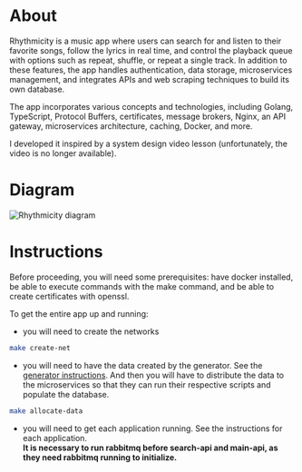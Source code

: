 # About

Rhythmicity is a music app where users can search for and listen to their favorite songs, follow the lyrics in real time, and control the playback queue with options such as repeat, shuffle, or repeat a single track. In addition to these features, the app handles authentication, data storage, microservices management, and integrates APIs and web scraping techniques to build its own database.

The app incorporates various concepts and technologies, including Golang, TypeScript, Protocol Buffers, certificates, message brokers, Nginx, an API gateway, microservices architecture, caching, Docker, and more.

I developed it inspired by a system design video lesson (unfortunately, the video is no longer available).

# Diagram

![Rhythmicity diagram](https://github.com/user-attachments/assets/56c4857c-e97a-43ce-a0eb-be431d3f7465)

# Instructions

Before proceeding, you will need some prerequisites: have docker installed, be able to execute commands with the make command, and be able to create certificates with openssl.

To get the entire app up and running:

- you will need to create the networks

```bash
make create-net
```

- you will need to have the data created by the generator. See the [generator instructions](https://github.com/nichol20/rhythmicity/blob/main/generate-db/README.md#how-to-use). And then you will have to distribute the data to the microservices so that they can run their respective scripts and populate the database.

```bash
make allocate-data
```

- you will need to get each application running. See the instructions for each application.<br/>
  **It is necessary to run rabbitmq before search-api and main-api, as they need rabbitmq running to initialize.**
